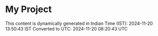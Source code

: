 # My Project

This content is dynamically generated in Indian Time (IST): 2024-11-20 13:50:43 IST
Converted to UTC: 2024-11-20 08:20:43 UTC
